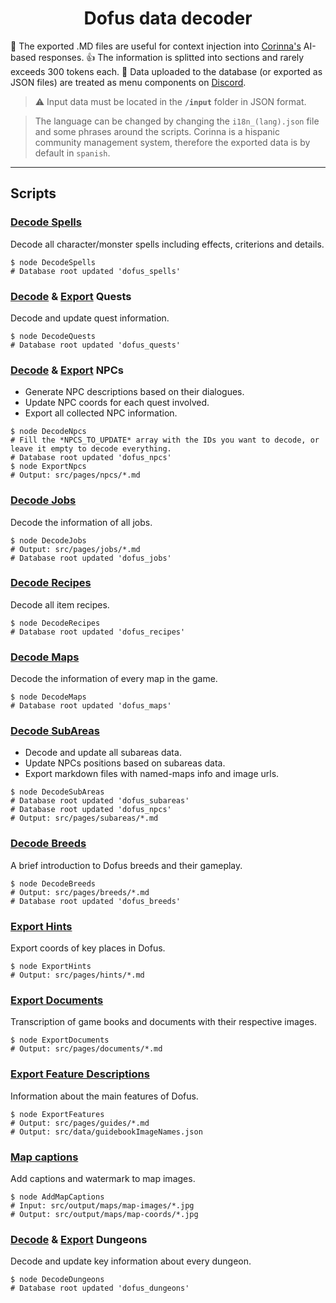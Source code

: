 <h1 align="center">Dofus data decoder</h1>

📝 The exported .MD files are useful for context injection into [Corinna's](https://github.com/Sebasxs/Corinna) AI-based responses.
👍 The information is splitted into sections and rarely exceeds 300 tokens each.
🔗 Data uploaded to the database (or exported as JSON files) are treated as menu components on [Discord](https://t.co/pin0Y7mWYp).
> ⚠ Input data must be located in the **`/input`** folder in JSON format.

> The language can be changed by changing the `i18n_(lang).json` file and some phrases around the scripts.
Corinna is a hispanic community management system, therefore the exported data is by default in `spanish`.

---

## Scripts

### [Decode Spells](https://github.com/Sebasxs/dofus-data-decoder/blob/main/DecodeSpells.js)
Decode all character/monster spells including effects, criterions and details.
```Shell
$ node DecodeSpells
# Database root updated 'dofus_spells'
```

### [Decode](https://github.com/Sebasxs/dofus-data-decoder/blob/main/DecodeQuests.js) & [Export]() Quests
Decode and update quest information.
```Shell
$ node DecodeQuests
# Database root updated 'dofus_quests'
```

### [Decode](https://github.com/Sebasxs/dofus-data-decoder/blob/main/DecodeNpcs.js) & [Export](https://github.com/Sebasxs/dofus-data-decoder/blob/main/ExportNpcs.js) NPCs
- Generate NPC descriptions based on their dialogues.
- Update NPC coords for each quest involved.
- Export all collected NPC information.

```Shell
$ node DecodeNpcs
# Fill the *NPCS_TO_UPDATE* array with the IDs you want to decode, or leave it empty to decode everything.
# Database root updated 'dofus_npcs'
$ node ExportNpcs
# Output: src/pages/npcs/*.md
```

### [Decode Jobs](https://github.com/Sebasxs/dofus-data-decoder/blob/main/DecodeJobs.js)
Decode the information of all jobs.
```Shell
$ node DecodeJobs
# Output: src/pages/jobs/*.md
# Database root updated 'dofus_jobs'
```

### [Decode Recipes](https://github.com/Sebasxs/dofus-data-decoder/blob/main/DecodeRecipes.js)
Decode all item recipes.
```Shell
$ node DecodeRecipes
# Database root updated 'dofus_recipes'
```

### [Decode Maps](https://github.com/Sebasxs/dofus-data-decoder/blob/main/DecodeMaps.js)
Decode the information of every map in the game.
```Shell
$ node DecodeMaps
# Database root updated 'dofus_maps'
```

### [Decode SubAreas](https://github.com/Sebasxs/dofus-data-decoder/blob/main/DecodeSubAreas.js)
- Decode and update all subareas data.
- Update NPCs positions based on subareas data.
- Export markdown files with named-maps info and image urls.
```Shell
$ node DecodeSubAreas
# Database root updated 'dofus_subareas'
# Database root updated 'dofus_npcs'
# Output: src/pages/subareas/*.md
```

### [Decode Breeds](https://github.com/Sebasxs/dofus-data-decoder/blob/main/DecodeBreeds.js)
A brief introduction to Dofus breeds and their gameplay.
```Shell
$ node DecodeBreeds
# Output: src/pages/breeds/*.md
# Database root updated 'dofus_breeds'
```

### [Export Hints](https://github.com/Sebasxs/dofus-data-decoder/blob/main/ExportHints.js)
Export coords of key places in Dofus.
```shell
$ node ExportHints
# Output: src/pages/hints/*.md
```

### [Export Documents](https://github.com/Sebasxs/dofus-data-decoder/blob/main/ExportDocuments.js)
Transcription of game books and documents with their respective images.
```Shell
$ node ExportDocuments
# Output: src/pages/documents/*.md
```

### [Export Feature Descriptions](https://github.com/Sebasxs/dofus-data-decoder/blob/main/ExportFeatures.js)
Information about the main features of Dofus.
```Shell
$ node ExportFeatures
# Output: src/pages/guides/*.md
# Output: src/data/guidebookImageNames.json
```

### [Map captions](https://github.com/Sebasxs/dofus-data-decoder/blob/main/AddMapCaptions.js)
Add captions and watermark to map images.
```Shell
$ node AddMapCaptions
# Input: src/output/maps/map-images/*.jpg
# Output: src/output/maps/map-coords/*.jpg
```

### [Decode](https://github.com/Sebasxs/dofus-data-decoder/blob/main/DecodeDungeons.js) & [Export]() Dungeons
Decode and update key information about every dungeon.
```Shell
$ node DecodeDungeons
# Database root updated 'dofus_dungeons'
```